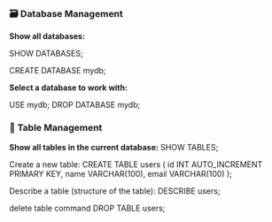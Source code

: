
### 🗃️ **Database Management**

**Show all databases:**

SHOW DATABASES;

CREATE DATABASE mydb;

**Select a database to work with:**

USE mydb;
DROP DATABASE mydb;


### 📄 **Table Management**

 **Show all tables in the current database:**
 SHOW TABLES;

Create a new table:
CREATE TABLE users (
    id INT AUTO_INCREMENT PRIMARY KEY,
    name VARCHAR(100),
    email VARCHAR(100)
);

Describe a table (structure of the table):
DESCRIBE users;

delete table command
DROP TABLE users;


